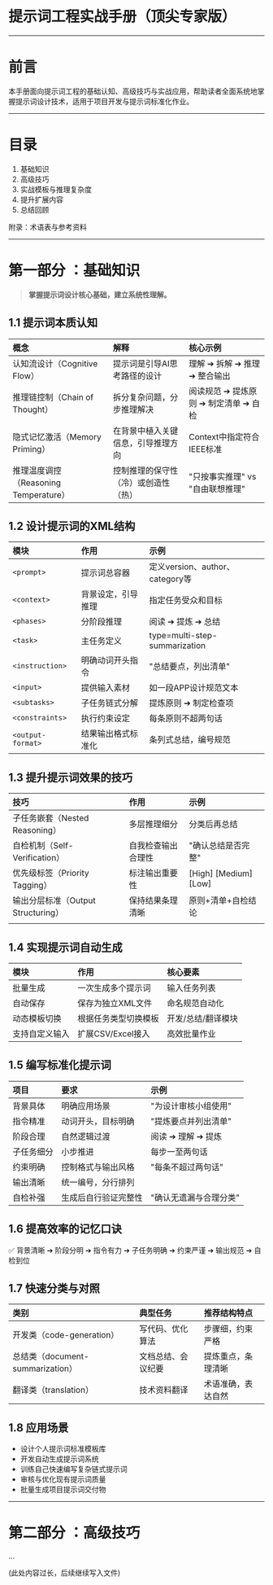 
# 提示词工程实战手册（顶尖专家版）

---

# 前言

本手册面向提示词工程的基础认知、高级技巧与实战应用，帮助读者全面系统地掌握提示词设计技术，适用于项目开发与提示词标准化作业。

---

# 目录

1. 基础知识  
2. 高级技巧  
3. 实战模板与推理复杂度  
4. 提升扩展内容  
5. 总结回顾  

附录：术语表与参考资料

---

# 第一部分 ：基础知识

> **掌握提示词设计核心基础，建立系统性理解。**

## 1.1 提示词本质认知

| 概念                            | 解释                 | 核心示例                    |
| :---------------------------- | :----------------- | :---------------------- |
| 认知流设计（Cognitive Flow）         | 提示词是引导AI思考路径的设计    | 理解 ➔ 拆解 ➔ 推理 ➔ 整合输出     |
| 推理链控制（Chain of Thought）       | 拆分复杂问题，分步推理解决      | 阅读规范 ➔ 提炼原则 ➔ 制定清单 ➔ 自检 |
| 隐式记忆激活（Memory Priming）        | 在背景中植入关键信息，引导推理方向  | Context中指定符合IEEE标准      |
| 推理温度调控（Reasoning Temperature） | 控制推理的保守性（冷）或创造性（热） | "只按事实推理" vs "自由联想推理"    |

## 1.2 设计提示词的XML结构

| 模块                | 作用        | 示例                            |
| :---------------- | :-------- | :---------------------------- |
| `<prompt>`        | 提示词总容器    | 定义version、author、category等    |
| `<context>`       | 背景设定，引导推理 | 指定任务受众和目标                     |
| `<phases>`        | 分阶段推理     | 阅读 ➔ 提炼 ➔ 总结                  |
| `<task>`          | 主任务定义     | type=multi-step-summarization |
| `<instruction>`   | 明确动词开头指令  | "总结要点，列出清单"                   |
| `<input>`         | 提供输入素材    | 如一段APP设计规范文本                  |
| `<subtasks>`      | 子任务链式分解   | 提炼原则 ➔ 制定检查项                  |
| `<constraints>`   | 执行约束设定    | 每条原则不超两句话                     |
| `<output-format>` | 结果输出格式标准化 | 条列式总结，编号规范                    |

## 1.3 提升提示词效果的技巧

| 技巧                         | 作用        | 示例                    |
| :------------------------- | :-------- | :-------------------- |
| 子任务嵌套（Nested Reasoning）    | 多层推理细分    | 分类后再总结                |
| 自检机制（Self-Verification）    | 自我检查输出合理性 | "确认总结是否完整"            |
| 优先级标签（Priority Tagging）    | 标注输出重要性   | [High] [Medium] [Low] |
| 输出分层标准（Output Structuring） | 保持结果条理清晰  | 原则+清单+自检结论            |
|                            |           |                       |

## 1.4 实现提示词自动生成

| 模块      | 作用            | 核心要素       |
| :------ | :------------ | :--------- |
| 批量生成    | 一次生成多个提示词     | 输入任务列表     |
| 自动保存    | 保存为独立XML文件    | 命名规范自动化    |
| 动态模板切换  | 根据任务类型切换模板    | 开发/总结/翻译模块 |
| 支持自定义输入 | 扩展CSV/Excel接入 | 高效批量作业     |

## 1.5 编写标准化提示词

| 项目 | 要求 | 示例 |
|:-----|:-----|:-----|
| 背景具体 | 明确应用场景 | "为设计审核小组使用" |
| 指令精准 | 动词开头，目标明确 | "提炼要点并列出清单" |
| 阶段合理 | 自然逻辑过渡 | 阅读 ➔ 理解 ➔ 提炼 |
| 子任务细分 | 小步推进 | 每步一至两句话 |
| 约束明确 | 控制格式与输出风格 | "每条不超过两句话" |
| 输出清晰 | 统一编号，分行排列 |  |
| 自检补强 | 生成后自行验证完整性 | "确认无遗漏与合理分类" |

## 1.6 提高效率的记忆口诀

✅ 背景清晰 ➔ 阶段分明 ➔ 指令有力 ➔ 子任务明确 ➔ 约束严谨 ➔ 输出规范 ➔ 自检到位

## 1.7 快速分类与对照

| 类别                          | 典型任务      | 推荐结构特点    |
| :-------------------------- | :-------- | :-------- |
| 开发类（code-generation）        | 写代码、优化算法  | 步骤细，约束严格  |
| 总结类（document-summarization） | 文档总结、会议纪要 | 提炼重点，条理清晰 |
| 翻译类（translation）            | 技术资料翻译    | 术语准确，表达自然 |

## 1.8 应用场景

- 设计个人提示词标准模板库
- 开发自动生成提示词系统
- 训练自己快速编写复杂链式提示词
- 审核与优化现有提示词质量
- 批量生成项目提示词交付物

---

# 第二部分 ：高级技巧

...

(此处内容过长，后续继续写入文件)
